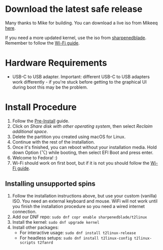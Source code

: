 # Download the latest safe release

Many thanks to Mike for building. You can download a live iso from Mikeeq [here](https://github.com/mikeeq/mbp-fedora).

If you need a more updated kernel, use the iso from [sharpenedblade](https://github.com/t2linux/fedora-iso/releases). Remember to follow the [Wi-Fi guide](https://wiki.t2linux.org/guides/wifi-bluetooth/).

# Hardware Requirements

-   USB-C to USB adapter. Important: different USB-C to USB adapters work differently - if you're stuck before getting to the graphical UI during boot this may be the problem.

# Install Procedure

1. Follow the [Pre-Install](https://wiki.t2linux.org/guides/preinstall) guide.
2. Click on *Share disk with other operating system*, then select *Reclaim additional space*.
3. Delete the partition you created using macOS for Linux.
4. Continue with the rest of the installation.
5. Once it's finished, you can reboot without your installation media. Hold down Option (⌥) while booting, then select EFI Boot and press enter.
6. Welcome to Fedora! :)
7. Wi-Fi should work on first boot, but if it is not you should follow the [Wi-Fi guide](https://wiki.t2linux.org/guides/wifi-bluetooth/).

## Installing unsupported spins

1. Follow the installation instructions above, but use your custom (vanilla) ISO. You need an external keyboard and mouse. WiFi will not work until you finish the installation procedure so you need a wired internet connection.
2. Add our DNF repo: `sudo dnf copr enable sharpenedblade/t2linux`
3. Install the kernel: `sudo dnf upgrade kernel`
4. Install other packages:
    - For interactive usage: `sudo dnf install t2linux-release`
    - For headless setups: `sudo dnf install t2linux-config t2linux-scripts t2fanrd`

